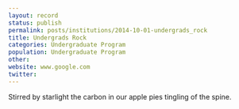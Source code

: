 ```yaml
---
layout: record
status: publish
permalink: posts/institutions/2014-10-01-undergrads_rock
title: Undergrads Rock
categories: Undergraduate Program
population: Undergraduate Program
other: 
website: www.google.com
twitter: 
---
```


Stirred by starlight the carbon in our apple pies tingling of the spine.
